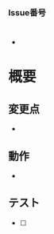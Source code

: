 <!-- 対応Issue番号 -->
### Issue番号
 - #

# 概要
<!-- ざっくりとした大枠の内容 -->



## 変更点
<!-- 変わったこと。具体的で詳細に -->

 -

## 動作
<!-- 実行時の挙動や機能の変化 -->

 -

## テスト
<!-- 想定する動作と手順 -->

 - [ ]

